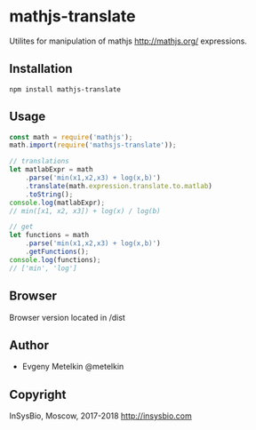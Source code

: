 # mathjs-translate
Utilites for manipulation of mathjs http://mathjs.org/ expressions.

## Installation

```
npm install mathjs-translate
```

## Usage

```javascript
const math = require('mathjs');
math.import(require('mathsjs-translate'));

// translations
let matlabExpr = math
    .parse('min(x1,x2,x3) + log(x,b)')
    .translate(math.expression.translate.to.matlab)
    .toString();
console.log(matlabExpr);
// min([x1, x2, x3]) + log(x) / log(b)

// get
let functions = math
    .parse('min(x1,x2,x3) + log(x,b)')
    .getFunctions();
console.log(functions);
// ['min', 'log']
```

## Browser

Browser version located in /dist

## Author

 - Evgeny Metelkin @metelkin

 ## Copyright

InSysBio, Moscow, 2017-2018
http://insysbio.com
